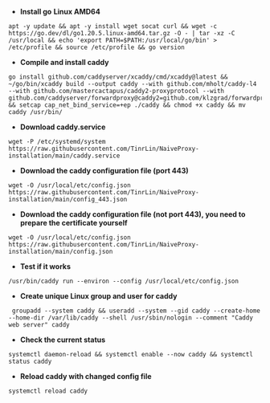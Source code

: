 - **Install go**
   **Linux AMD64**
```
apt -y update && apt -y install wget socat curl && wget -c https://go.dev/dl/go1.20.5.linux-amd64.tar.gz -O - | tar -xz -C /usr/local && echo 'export PATH=$PATH:/usr/local/go/bin' > /etc/profile && source /etc/profile && go version 
```
- **Compile and install caddy**
```
go install github.com/caddyserver/xcaddy/cmd/xcaddy@latest && ~/go/bin/xcaddy build --output caddy --with github.com/mholt/caddy-l4 --with github.com/mastercactapus/caddy2-proxyprotocol --with github.com/caddyserver/forwardproxy@caddy2=github.com/klzgrad/forwardproxy@naive && setcap cap_net_bind_service=+ep ./caddy && chmod +x caddy && mv caddy /usr/bin/
```

- **Download caddy.service**
```
wget -P /etc/systemd/system https://raw.githubusercontent.com/TinrLin/NaiveProxy-installation/main/caddy.service
```
- **Download the caddy configuration file (port 443)**
```
wget -O /usr/local/etc/config.json https://raw.githubusercontent.com/TinrLin/NaiveProxy-installation/main/config_443.json
```
- **Download the caddy configuration file (not port 443), you need to prepare the certificate yourself**
```
wget -O /usr/local/etc/config.json https://raw.githubusercontent.com/TinrLin/NaiveProxy-installation/main/config.json 
```
- **Test if it works**
```
/usr/bin/caddy run --environ --config /usr/local/etc/config.json
```
- **Create unique Linux group and user for caddy**
```
 groupadd --system caddy && useradd --system --gid caddy --create-home --home-dir /var/lib/caddy --shell /usr/sbin/nologin --comment "Caddy web server" caddy
```
- **Check the current status**
```
systemctl daemon-reload && systemctl enable --now caddy && systemctl status caddy
```
- **Reload caddy with changed config file**
```
systemctl reload caddy
```
